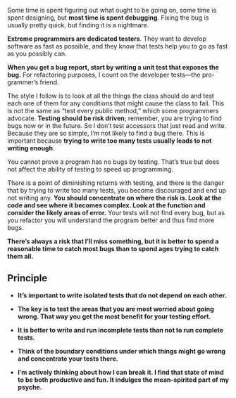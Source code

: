 Some time is spent figuring out what ought to be going on, some time is spent designing, but **most time is spent debugging**.
Fixing the bug is usually pretty quick, but finding it is a nightmare.

**Extreme programmers are dedicated testers**. They want to develop software as fast as possible, and they know that tests help you to go as fast as you possibly can.

**When you get a bug report, start by writing a unit test that exposes the bug.** For refactoring purposes, I count on the developer tests—the pro- grammer’s friend.

The style I follow is to look at all the things the class should do and test each one of them for any conditions that might cause the class to fail. This is not the same as “test every public method,” which some programmers advocate. **Testing should be risk driven**; remember, you are trying to find bugs now or in the future. So I don’t test accessors that just read and write. Because they are so simple, I’m not likely to find a bug there.This is important because **trying to write too many tests usually leads to not writing enough**.

You cannot prove a program has no bugs by testing. That’s true but does not affect the ability of testing to speed up programming.

There is a point of diminishing returns with testing, and there is the danger that by trying to write too many tests, you become discouraged and end up not writing any. **You should concentrate on where the risk is. Look at the code and see where it becomes complex. Look at the function and consider the likely areas of error.** Your tests will not find every bug, but as you refactor you will understand the program better and thus find more bugs.

**There’s always a risk that I’ll miss something, but it is better to spend a reasonable time to catch most bugs than to spend ages trying to catch them all.**

## Principle

+ **It’s important to write isolated tests that do not depend on each other.**

+ **The key is to test the areas that you are most worried about going wrong. That way you get the most benefit for your testing effort.**

+ **It is better to write and run incomplete tests than not to run complete tests.**

+ **Think of the boundary conditions under which things might go wrong and concentrate your tests there.**

+ **I’m actively thinking about how I can break it. I find that state of mind to be both productive and fun. It indulges the mean-spirited part of my psyche.**


